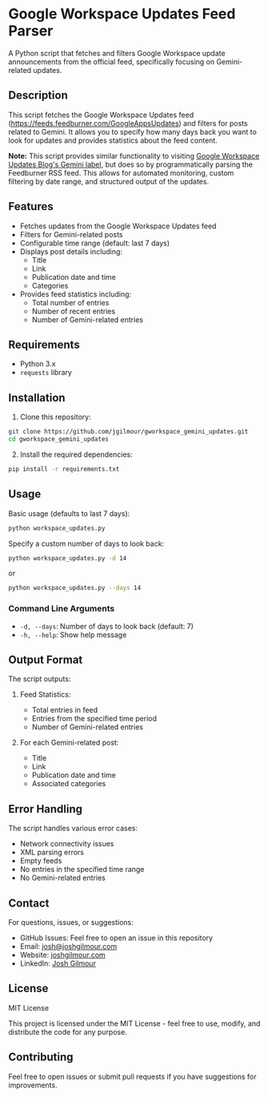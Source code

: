 # Google Workspace Updates Feed Parser

A Python script that fetches and filters Google Workspace update announcements from the official feed, specifically focusing on Gemini-related updates.

## Description

This script fetches the Google Workspace Updates feed (https://feeds.feedburner.com/GoogleAppsUpdates) and filters for posts related to Gemini. It allows you to specify how many days back you want to look for updates and provides statistics about the feed content.

**Note:** This script provides similar functionality to visiting [Google Workspace Updates Blog's Gemini label](https://workspaceupdates.googleblog.com/search/label/Gemini), but does so by programmatically parsing the Feedburner RSS feed. This allows for automated monitoring, custom filtering by date range, and structured output of the updates.

## Features

- Fetches updates from the Google Workspace Updates feed
- Filters for Gemini-related posts
- Configurable time range (default: last 7 days)
- Displays post details including:
  - Title
  - Link
  - Publication date and time
  - Categories
- Provides feed statistics including:
  - Total number of entries
  - Number of recent entries
  - Number of Gemini-related entries

## Requirements

- Python 3.x
- `requests` library

## Installation

1. Clone this repository:
```bash
git clone https://github.com/jgilmour/gworkspace_gemini_updates.git
cd gworkspace_gemini_updates
```

2. Install the required dependencies:
```bash
pip install -r requirements.txt
```

## Usage

Basic usage (defaults to last 7 days):
```bash
python workspace_updates.py
```

Specify a custom number of days to look back:
```bash
python workspace_updates.py -d 14
```
or
```bash
python workspace_updates.py --days 14
```

### Command Line Arguments

- `-d, --days`: Number of days to look back (default: 7)
- `-h, --help`: Show help message

## Output Format

The script outputs:

1. Feed Statistics:
   - Total entries in feed
   - Entries from the specified time period
   - Number of Gemini-related entries

2. For each Gemini-related post:
   - Title
   - Link
   - Publication date and time
   - Associated categories

## Error Handling

The script handles various error cases:
- Network connectivity issues
- XML parsing errors
- Empty feeds
- No entries in the specified time range
- No Gemini-related entries

## Contact

For questions, issues, or suggestions:
- GitHub Issues: Feel free to open an issue in this repository
- Email: josh@joshgilmour.com
- Website: [joshgilmour.com](https://joshgilmour.com)
- LinkedIn: [Josh Gilmour](https://www.linkedin.com/in/joshgilmour/)

## License

MIT License

This project is licensed under the MIT License - feel free to use, modify, and distribute the code for any purpose.

## Contributing

Feel free to open issues or submit pull requests if you have suggestions for improvements. 